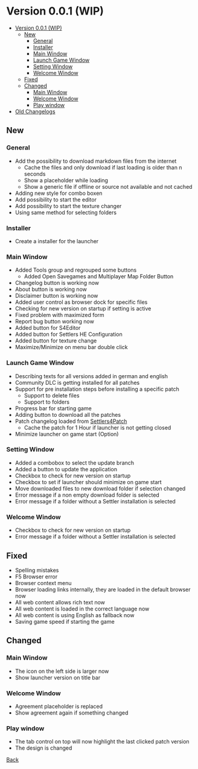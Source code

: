 # Version 0.0.1 (WIP)

- [Version 0.0.1 (WIP)](#version-001-wip)
  - [New](#new)
    - [General](#general)
    - [Installer](#installer)
    - [Main Window](#main-window)
    - [Launch Game Window](#launch-game-window)
    - [Setting Window](#setting-window)
    - [Welcome Window](#welcome-window)
  - [Fixed](#fixed)
  - [Changed](#changed)
    - [Main Window](#main-window-1)
    - [Welcome Window](#welcome-window-1)
    - [Play window](#play-window)
- [Old Changelogs](#old-changelogs)

## New

### General

* Add the possibility to download markdown files from the internet
  * Cache the files and only download if last loading is older than n seconds
  * Show a placeholder while loading
  * Show a generic file if offline or source not available and not cached
* Adding new style for combo boxen
* Add possibility to start the editor
* Add possibility to start the texture changer
* Using same method for selecting folders

### Installer

* Create a installer for the launcher  

### Main Window

* Added Tools group and regrouped some buttons
  * Added Open Savegames and Multiplayer Map Folder Button
* Changelog button is working now
* About button is working now
* Disclaimer button is working now
* Added user control as browser dock for specific files
* Checking for new version on startup if setting is active
* Fixed problem with maximized form
* Report bug button working now
* Added button for S4Editor
* Added button for Settlers HE Configuration
* Added button for texture change
* Maximize/Minimize on menu bar double click

### Launch Game Window

* Describing texts for all versions added in german and english
* Community DLC is getting installed for all patches
* Support for pre installation steps before installing a specific patch
  * Support to delete files
  * Support to folders 
* Progress bar for starting game
* Adding button to download all the patches
* Patch changelog loaded from [Settlers4Patch][patchChangelogSource]
  * Cache the patch for 1 Hour if launcher is not getting closed
* Minimize launcher on game start (Option)

### Setting Window

* Added a combobox to select the update branch
* Added a button to update the application
* Checkbox to check for new version on startup
* Checkbox to set if launcher should minimize on game start
* Move downloaded files to new download folder if selection changed
* Error message if a non empty download folder is selected
* Error message if a folder without a Settler installation is selected

### Welcome Window

* Checkbox to check for new version on startup
* Error message if a folder without a Settler installation is selected

## Fixed

* Spelling mistakes
* F5 Browser error
* Browser context menu
* Browser loading links internally, they are loaded in the default browser now
* All web content allows rich text now
* All web content is loaded in the correct language now
* All web content is using English as fallback now
* Saving game speed if starting the game

## Changed

### Main Window

* The icon on the left side is larger now
* Show launcher version on title bar

### Welcome Window

* Agreement placeholder is replaced
* Show agreement again if something changed
### Play window

* The tab control on top will now highlight the last clicked patch version
* The design is changed

[Back][back]

[back]: Changelog.md

[patchChangelogSource]: https://github.com/LitzeYT/Settlers4Patch